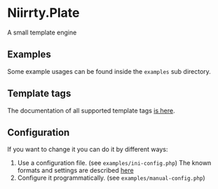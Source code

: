 # Niirrty.Plate

A small template engine

## Examples

Some example usages can be found inside the `examples` sub directory.

## Template tags

The documentation of all supported template tags [is here](doc/supported-template-tags.md).

## Configuration

If you want to change it you can do it by different ways:
 
1. Use a configuration file. (see `examples/ini-config.php`) The known formats and settings are described [here](/doc/configuration-file.md)
2. Configure it programmatically. (see `examples/manual-config.php`)




